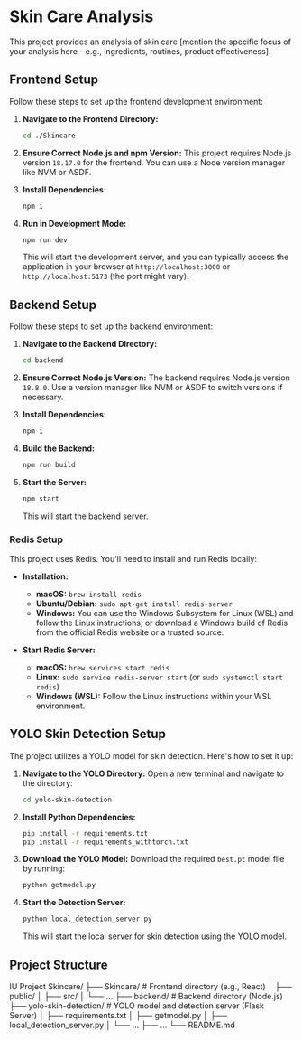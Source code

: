 # Skin Care Analysis

This project provides an analysis of skin care [mention the specific focus of your analysis here - e.g., ingredients, routines, product effectiveness].

## Frontend Setup

Follow these steps to set up the frontend development environment:

1.  **Navigate to the Frontend Directory:**
    ```bash
    cd ./Skincare
    ```

2.  **Ensure Correct Node.js and npm Version:**
    This project requires Node.js version `18.17.0` for the frontend.
    You can use a Node version manager like NVM or ASDF.

3.  **Install Dependencies:**
    ```bash
    npm i
    ```

4.  **Run in Development Mode:**
    ```bash
    npm run dev
    ```
    This will start the development server, and you can typically access the application in your browser at `http://localhost:3000` or `http://localhost:5173` (the port might vary).

## Backend Setup

Follow these steps to set up the backend environment:

1.  **Navigate to the Backend Directory:**
    ```bash
    cd backend
    ```

2.  **Ensure Correct Node.js Version:**
    The backend requires Node.js version `18.8.0`. Use a version manager like NVM or ASDF to switch versions if necessary.

3.  **Install Dependencies:**
    ```bash
    npm i
    ```

4.  **Build the Backend:**
    ```bash
    npm run build
    ```

5.  **Start the Server:**
    ```bash
    npm start
    ```
    This will start the backend server.

### Redis Setup

This project uses Redis. You'll need to install and run Redis locally:

*   **Installation:**
    *   **macOS:** `brew install redis`
    *   **Ubuntu/Debian:** `sudo apt-get install redis-server`
    *   **Windows:** You can use the Windows Subsystem for Linux (WSL) and follow the Linux instructions, or download a Windows build of Redis from the official Redis website or a trusted source.

*   **Start Redis Server:**
    *   **macOS:** `brew services start redis`
    *   **Linux:** `sudo service redis-server start` (or `sudo systemctl start redis`)
    *   **Windows (WSL):**  Follow the Linux instructions within your WSL environment.

## YOLO Skin Detection Setup

The project utilizes a YOLO model for skin detection. Here's how to set it up:

1.  **Navigate to the YOLO Directory:**
    Open a new terminal and navigate to the directory:
    ```bash
    cd yolo-skin-detection
    ```

2.  **Install Python Dependencies:**
    ```bash
    pip install -r requirements.txt
    pip install -r requirements_withtorch.txt
    ```

3.  **Download the YOLO Model:**
    Download the required `best.pt` model file by running:
    ```bash
    python getmodel.py
    ```

4.  **Start the Detection Server:**
    ```bash
    python local_detection_server.py
    ```
    This will start the local server for skin detection using the YOLO model.

## Project Structure
IU Project Skincare/
├── Skincare/          # Frontend directory (e.g., React)
│   ├── public/
│   ├── src/
│   └── ...
├── backend/           # Backend directory (Node.js)
├── yolo-skin-detection/  # YOLO model and detection server (Flask Server)
│   ├── requirements.txt
│   ├── getmodel.py
│   ├── local_detection_server.py
│   └── ...
├── ...
└── README.md